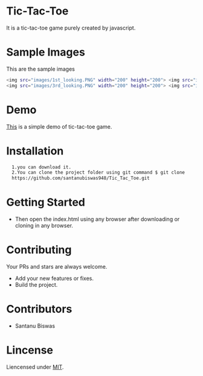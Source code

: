 # Tic-Tac-Toe
It is a tic-tac-toe game purely created by javascript.
# Sample Images
This are the sample images
```sh
<img src="images/1st_looking.PNG" width="200" height="200"> <img src="images/2nd_looking.PNG" width="200" height="200">
<img src="images/3rd_looking.PNG" width="200" height="200"> <img src="images/4th_looking.PNG" width="200" height="200">
```
# Demo
[This](https://santanubiswas948.github.io/tic-tac-toe/) is a simple demo of tic-tac-toe game.
# Installation
```sh
  1.you can download it.
  2.You can clone the project folder using git command $ git clone
  https://github.com/santanubiswas948/Tic_Tac_Toe.git
```
# Getting Started
- Then open the index.html using any browser after downloading or cloning in any browser.
# Contributing
Your PRs and stars are always welcome.
- Add your new features or fixes.
- Build the project.
# Contributors
- Santanu Biswas
# Lincense
Liencensed under [MIT](LICENSE).
